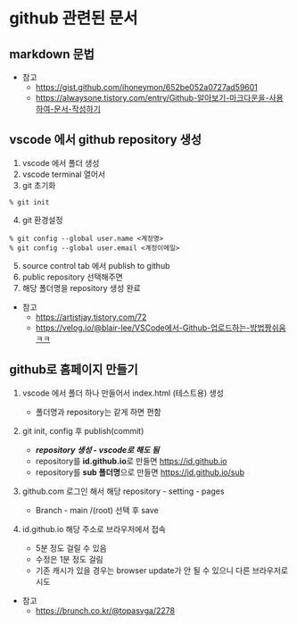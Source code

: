 github 관련된 문서
===

## markdown 문법
* 참고
    - https://gist.github.com/ihoneymon/652be052a0727ad59601
    - https://alwaysone.tistory.com/entry/Github-알아보기-마크다운을-사용하여-문서-작성하기

## vscode 에서 github repository 생성
1. vscode 에서 폴더 생성
2. vscode terminal 열어서
3. git 초기화
```
% git init
```
4. git 환경설정
```
% git config --global user.name <계정명>
% git config --global user.email <계정이메일>
```
5. source control tab 에서 publish to github
6. public repository 선택해주면
7. 해당 폴더명을 repository 생성 완료
* 참고 
    - https://artistjay.tistory.com/72
    - https://velog.io/@blair-lee/VSCode에서-Github-업로드하는-방법짱쉬움ㅋㅋ

## github로 홈페이지 만들기
1. vscode 에서 폴더 하나 만들어서 index.html (테스트용) 생성
    - 폴더명과 repository는 같게 하면 편함

2. git init, config 후 publish(commit)
    + **_repository 생성 - vscode로 해도 됨_**
    - repository를 **id.github.io**로 만들면 https://id.github.io
    - repository를 **sub 폴더명**으로 만들면 https://id.github.io/sub
3. github.com 로그인 해서 해당 repository - setting - pages
    - Branch - main /(root) 선택 후 save
4. id.github.io 해당 주소로 브라우저에서 접속
    - 5분 정도 걸릴 수 있음
    - 수정은 1분 정도 걸림
    - 기존 캐시가 있을 경우는 browser update가 안 될 수 있으니 다른 브라우저로 시도
* 참고
    - https://brunch.co.kr/@topasvga/2278